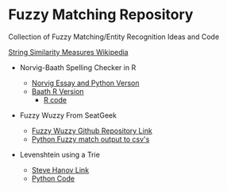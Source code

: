 # Fuzzy Matching Repository
Collection of Fuzzy Matching/Entity Recognition Ideas and Code

<a href="https://en.wikipedia.org/wiki/Category:String_similarity_measures">String Similarity Measures Wikipedia</a>

* Norvig-Baath Spelling Checker in R
   - <a href="http://norvig.com/spell-correct.html">Norvig Essay and Python Verson</a>
   - <a href="http://www.sumsar.net/blog/2014/12/peter-norvigs-spell-checker-in-two-lines-of-r/">Baath R Version</a>
        - <a href="https://github.com/rakato/fuzzymatching/blob/master/norvigbath_spelling.r">R code</a>

* Fuzzy Wuzzy From SeatGeek
   - <a href ="https://github.com/rakato/fuzzywuzzy" >Fuzzy Wuzzy Github Repository Link</a>
   - <a href = "https://github.com/rakato/fuzzymatching/blob/master/fuzzytocsv.py" > Python Fuzzy match output to csv's </a>

* Levenshtein using a Trie
   - <a href = "http://stevehanov.ca/blog/index.php?id=114" > Steve Hanov Link </a>
   - <a href = "https://github.com/rakato/fuzzymatching/blob/master/lev_using_trie.py" > Python Code </a>
